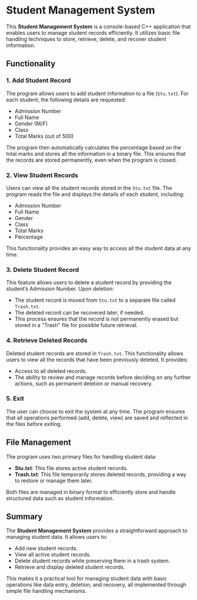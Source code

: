 # Student Management System

This **Student Management System** is a console-based C++ application that enables users to manage student records efficiently. It utilizes basic file handling techniques to store, retrieve, delete, and recover student information.

## Functionality

### 1. Add Student Record

The program allows users to add student information to a file (`Stu.txt`). For each student, the following details are requested:

- Admission Number
- Full Name
- Gender (M/F)
- Class
- Total Marks (out of 500)

The program then automatically calculates the percentage based on the total marks and stores all the information in a binary file. This ensures that the records are stored permanently, even when the program is closed.

### 2. View Student Records

Users can view all the student records stored in the `Stu.txt` file. The program reads the file and displays the details of each student, including:

- Admission Number
- Full Name
- Gender
- Class
- Total Marks
- Percentage

This functionality provides an easy way to access all the student data at any time.

### 3. Delete Student Record

This feature allows users to delete a student record by providing the student’s Admission Number. Upon deletion:

- The student record is moved from `Stu.txt` to a separate file called `Trash.txt`.
- The deleted record can be recovered later, if needed.
- This process ensures that the record is not permanently erased but stored in a "Trash" file for possible future retrieval.

### 4. Retrieve Deleted Records

Deleted student records are stored in `Trash.txt`. This functionality allows users to view all the records that have been previously deleted. It provides:

- Access to all deleted records.
- The ability to review and manage records before deciding on any further actions, such as permanent deletion or manual recovery.

### 5. Exit

The user can choose to exit the system at any time. The program ensures that all operations performed (add, delete, view) are saved and reflected in the files before exiting.

## File Management

The program uses two primary files for handling student data:

- **Stu.txt**: This file stores active student records.
- **Trash.txt**: This file temporarily stores deleted records, providing a way to restore or manage them later.

Both files are managed in binary format to efficiently store and handle structured data such as student information.

## Summary

The **Student Management System** provides a straightforward approach to managing student data. It allows users to:

- Add new student records.
- View all active student records.
- Delete student records while preserving them in a trash system.
- Retrieve and display deleted student records.

This makes it a practical tool for managing student data with basic operations like data entry, deletion, and recovery, all implemented through simple file handling mechanisms.
